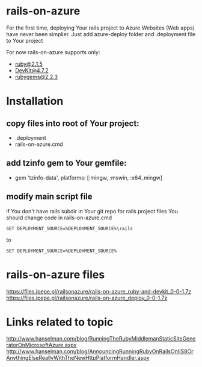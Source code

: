 # rails-on-azure
For the first time, deploying Your rails project to Azure Websites (Web apps) have never been simplier.
Just add azure-deploy folder and .deployment file to Your project

For now rails-on-azure supports only:
- ruby@2.1.5
- DevKit@4.7.2
- rubygems@2.2.3

# Installation
## copy files into root of Your project:
 - .deployment
 - rails-on-azure.cmd

## add tzinfo gem to Your gemfile:
 - gem 'tzinfo-data', platforms: [:mingw, :mswin, :x64_mingw]

## modify main script file
 if You don't have rails subdir in Your git repo for rails project files You should change code in rails-on-azure.cmd

    SET DEPLOYMENT_SOURCE=%DEPLOYMENT_SOURCE%\rails

 to

    SET DEPLOYMENT_SOURCE=%DEPLOYMENT_SOURCE%


 # rails-on-azure files
 https://files.ipepe.pl/railsonazure/rails-on-azure_ruby-and-devkit_0-0-1.7z
 https://files.ipepe.pl/railsonazure/rails-on-azure_deploy_0-0-1.7z

 # Links related to topic
 http://www.hanselman.com/blog/RunningTheRubyMiddlemanStaticSiteGeneratorOnMicrosoftAzure.aspx
 http://www.hanselman.com/blog/AnnouncingRunningRubyOnRailsOnIIS8OrAnythingElseReallyWithTheNewHttpPlatformHandler.aspx

